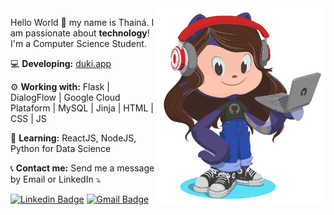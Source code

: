<img src="https://github.com/thainapires/thainapires/blob/master/octocat_th.png?raw=true" min-width="270px" max-width="270px" width="270px" align="right" alt="Octocat">

<p align="left">
  Hello World 👋 my name is Thainá. I am passionate about <strong>technology</strong>! I'm a Computer Science Student.
</p>

<p align="left">
💻 <strong>Developing:</strong> <a href="https://duki.app">duki.app</a>
</p>

<p align="left">
⚙️ <strong>Working with:</strong> Flask | DialogFlow | Google Cloud Plataform | MySQL | Jinja | HTML | CSS | JS
</p>

<p align="left">
🎤 <strong>Learning:</strong> ReactJS, NodeJS, Python for Data Science 
</p>

<p align="left">
📞 <strong>Contact me:</strong> Send me a message by Email or LinkedIn ⤵️
</p>

[![Linkedin Badge](https://img.shields.io/badge/-thainapires-blue?style=flat-square&logo=Linkedin&logoColor=white&link=https://www.linkedin.com/in/thainapires/)](https://www.linkedin.com/in/thainapires/)
[![Gmail Badge](https://img.shields.io/badge/-thainaspiress@gmail.com-c14438?style=flat-square&logo=Gmail&logoColor=white&link=mailto:thainaspiress@gmail.com)](mailto:thainaspiress@gmail.com)
